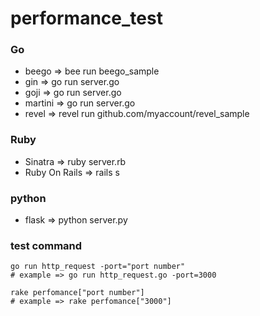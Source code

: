 # performance_test

### Go
- beego => bee run beego_sample
- gin => go run server.go
- goji => go run server.go
- martini => go run server.go
- revel => revel run github.com/myaccount/revel_sample

### Ruby
- Sinatra => ruby server.rb
- Ruby On Rails => rails s

### python
- flask => python server.py


### test command

```
go run http_request -port="port number"
# example => go run http_request.go -port=3000

rake perfomance["port number"]
# example => rake perfomance["3000"]
```
